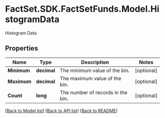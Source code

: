 # FactSet.SDK.FactSetFunds.Model.HistogramData
Histogram Data

## Properties

Name | Type | Description | Notes
------------ | ------------- | ------------- | -------------
**Minimum** | **decimal** | The minimum value of the bin. | [optional] 
**Maximum** | **decimal** | The maximum value of the bin. | [optional] 
**Count** | **long** | The number of records in the bin. | [optional] 

[[Back to Model list]](../README.md#documentation-for-models) [[Back to API list]](../README.md#documentation-for-api-endpoints) [[Back to README]](../README.md)

